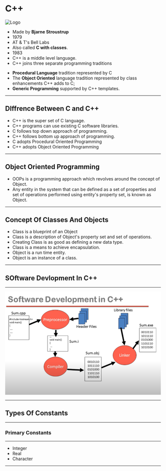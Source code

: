 # C++

![Logo](https://avatars.githubusercontent.com/u/13841574?s=400&v=4)

* Made by **Bjarne Stroustrup**
* 1979
* AT & T's Bell Labs
* Also called **C with classes**.
* 1983
* C++ is a middle level language.
* C++ joins three separate programming traditions
- **Procedural Language** tradition represented by C
- The **Object Oriented** language tradition represented by class enhancements C++ adds to C;
- **Generic Programming** supported by C++ templates.

<hr>

## DIffrence Between C and C++

* C++ is the super set of C language.
* C++ programs can use existing C software libraries.
* C follows top down approach of programming.
* C++ follows bottom up approach of programming.
* C adopts Procedural Oriented Programming
* C++ adopts Object Oriented Programming

<hr>

## Object Oriented Programming

* OOPs is a programming approach which revolves around the concept of Object.
* Any entity in the system that can be defined as a set of properties and set of operations performed using entity's property set, is known as Object.

<hr>

## Concept Of Classes And Objects

* Class is a blueprint of an Object
* Class is a description of Object's property set and set of operations.
* Creating Class is as good as defining a new data type.
* Class is a means to achieve encapsulation.
* Object is a run time entity.
* Object is an instance of a class.

<hr>

## SOftware Devlopment In C++

<hr>

![Software_dev](Images\Soft_dev.png)

<hr>

## Types Of Constants

<hr>

### Primary Constants

<hr>

* Integer
* Real
* Character

<hr>